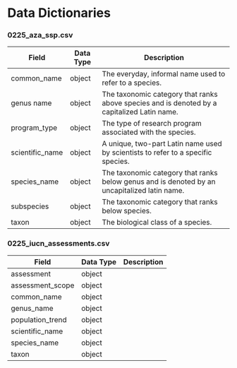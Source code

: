 # Data Dictionaries

### 0225_aza_ssp.csv
| Field | Data Type | Description |
| ----- | --------- | ----------- |
| common_name | object | The everyday, informal name used to refer to a species. |
| genus name | object | The taxonomic category that ranks above species and is denoted by a capitalized Latin name. |
| program_type | object | The type of research program associated with the species. |
| scientific_name | object | A unique, two-part Latin name used by scientists to refer to a specific species. |
| species_name | object | The taxonomic category that ranks below genus and is denoted by an uncapitalized latin name. |
| subspecies | object | The taxonomic category that ranks below species. |
| taxon | object | The biological class of a species. |

### 0225_iucn_assessments.csv
| Field | Data Type | Description |
| ----- | --------- | ----------- |
| assessment | object |
| assessment_scope | object |
| common_name | object |
| genus_name | object |
| population_trend | object |
| scientific_name | object |
| species_name | object |
| taxon | object |
